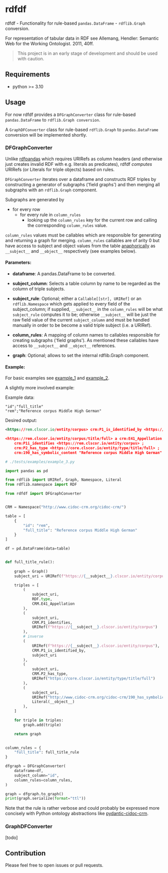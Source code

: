 # rdfdf

rdfdf - Functionality for rule-based `pandas.DataFrame` - `rdflib.Graph` conversion.

For representation of tabular data in RDF see Allemang, Hendler: Semantic Web for the Working Ontologist. 2011, 40ff.

> This project is in an early stage of development and should be used with caution.

## Requirements

* python >= 3.10

## Usage

For now rdfdf provides a `DFGraphConverter` class for rule-based `pandas.DataFrame` to `rdflib.Graph conversion`. 

A `GraphDFConverter` class for rule-based `rdflib.Graph` to `pandas.DataFrame` conversion will be implemented shortly.

### DFGraphConverter

Unlike [rdfpandas](https://github.com/cadmiumkitty/rdfpandas/) which requires URIRefs as column headers (and otherwise just creates invalid RDF with e.g. literals as predicates), rdfdf *computes* URIRefs (or Literals for triple objects) based on rules.

`DFGraphConverter` iterates over a dataframe and constructs RDF triples by constructing a generator of subgraphs ('field graphs') and then merging all subgraphs with an `rdflib.Graph` component.

Subgraphs are generated by

- for every row
  - for every rule in `column_rules`
    - looking up the `column_rules` key for the current row and calling the corresponding `column_rules` value.
	
`column_rules` values must be callables which are responsible for generating and returning a graph for merging.
`column_rules` callables are of arity 0 but have access to subject and object values from the table [anaphorically](https://en.wikipedia.org/wiki/Anaphoric_macro) as `__subject__` and `__object__` respectively (see examples below).

#### Parameters:

- **dataframe**: A pandas.DataFrame to be converted.

- **subject_column**: Selects a table column by name to be regarded as the column of triple subjects.

- **subject_rule**: Optional; either a `Callable[[str], URIRef]` or an `rdflib.Namespace` which gets applied to every field of the subject_column; 
if supplied, `__subject__` in the `column_rules` will be what `subject_rule` computes it to be; otherwise `__subject__` will be just the raw field value of the current `subject_column` and must be handled manually in order to be become a valid triple subject (i.e. a URIRef).

- **column_rules**: A mapping of column names to callables responsible for creating subgraphs ('field graphs'). As mentioned these callables have access to `__subject__` and `__object__` references.

- **graph**: Optional; allows to set the internal rdflib.Graph component.

#### Example:

For basic examples see [example_1](`./tests/examples/example_1.py`) and [example_2](`./tests/examples/example_2.py`).

A slightly more involved example:

Example data:

```csv
"id";"full_title"
"rem";"Reference corpus Middle High German"
```

Desired output:

```rdf
<https://rem.clscor.io/entity/corpus> crm:P1_is_identified_by <https://rem.clscor.io/entity/corpus/title/full> . 

<https://rem.clscor.io/entity/corpus/title/full> a crm:E41_Appellation ; 
    crm:P1i_identifies <https://rem.clscor.io/entity/corpus> ; 
    crm:P2_has_type <https://core.clscor.io/entity/type/title/full> ; 
    crm:190_has_symbolic_content "Reference corpus Middle High German" .
```

```python
# ./tests/examples/example_3.py

import pandas as pd

from rdflib import URIRef, Graph, Namespace, Literal
from rdflib.namespace import RDF

from rdfdf import DFGraphConverter


CRM = Namespace("http://www.cidoc-crm.org/cidoc-crm/")

table = [
    {
        "id": "rem",
        "full_title": "Reference corpus Middle High German"
    }
]

df = pd.DataFrame(data=table)


def full_title_rule():
    
    graph = Graph()
    subject_uri = URIRef(f"https://{__subject__}.clscor.io/entity/corpus/title/full")

    triples = [
        (
            subject_uri,
            RDF.type,
            CRM.E41_Appellation
        ),
        (
            subject_uri,
            CRM.P1_identifies,
            URIRef(f"https://{__subject__}.clscor.io/entity/corpus")
        ),
        # inverse
        (
            URIRef(f"https://{__subject__}.clscor.io/entity/corpus"),
            CRM.P1_is_identified_by,
            subject_uri
        ),
        (
            subject_uri,
            CRM.P2_has_type,
            URIRef("https://core.clscor.io/entity/type/title/full")
        ),
        (
            subject_uri,
            URIRef("http://www.cidoc-crm.org/cidoc-crm/190_has_symbolic_content"),
            Literal(__object__)
        ),
    ]

    for triple in triples:
        graph.add(triple)

    return graph

    
column_rules = {
    "full_title": full_title_rule
}

dfgraph = DFGraphConverter(
    dataframe=df,
    subject_column="id",
    column_rules=column_rules,
)

graph = dfgraph.to_graph()
print(graph.serialize(format="ttl"))
```

Note that the rule is rather verbose and could probably be expressed more concisely with Python ontology abstractions like [pydantic-cidoc-crm](https://pypi.org/project/pydantic-cidoc-crm/).


### GraphDFConverter
[todo]

## Contribution

Please feel free to open issues or pull requests.

